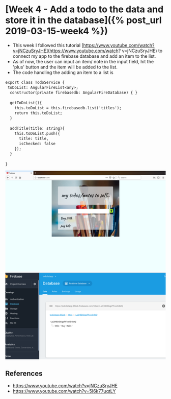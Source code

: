# [Week 4 - Add a todo to the data and store it in the database]({% post_url 2019-03-15-week4 %})

- This week I followed this tutorial [https://www.youtube.com/watch?v=jNCzuSryJHE](https://www.youtube.com/watch?                v=jNCzuSryJHE) to connect my app to the firebase database and add an item to the list.
- As of now, the user can input an item/ note in the input field, hit the 'plus' button and the item will be added to the       list.
- The code handling the adding an item to a list is 

```
export class TodoService {
 toDoList: AngularFireList<any>;
  constructor(private firebasedb: AngularFireDatabase) { }

  getToDoList(){
    this.toDoList = this.firebasedb.list('titles');
    return this.toDoList;
  }

  addTitle(title: string){
    this.toDoList.push({
      title: title,
      isChecked: false
    });
  }
 
}
```

![todolist screen](/images/todo.png)
![firebase screen](/images/firebase.png)


## References

- https://www.youtube.com/watch?v=jNCzuSryJHE
- https://www.youtube.com/watch?v=5I6k77uqtLY
